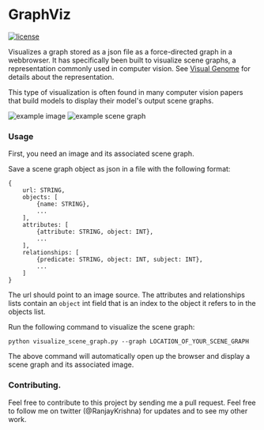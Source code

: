 # GraphViz
[![license](https://img.shields.io/github/license/mashape/apistatus.svg?maxAge=2592000)](https://github.com/ranjaykrishna/GraphViz/blob/master/LICENSE)

Visualizes a graph stored as a json file as a force-directed graph in a webbrowser. It has specifically been built to visualize scene graphs, a representation commonly used in computer vision. See [Visual Genome](https://visualgenome.org) for details about the representation.

This type of visualization is often found in many computer vision papers that build models to display their model's output scene graphs.


![example image](https://cs.stanford.edu/people/rak248/VG_100K_2/1.jpg) ![example scene graph](https://github.com/ranjaykrishna/GraphViz/blob/master/example_scene_graph.png)


### Usage
First, you need an image and its associated scene graph.

Save a scene graph object as json in a file with the following format:
```
{
    url: STRING,
    objects: [
        {name: STRING},
        ...
    ],
    attributes: [
        {attribute: STRING, object: INT},
        ...
    ],
    relationships: [
        {predicate: STRING, object: INT, subject: INT},
        ...
    ]
}
```
The url should point to an image source. The attributes and relationships lists contain an `object` int field that is an index to the object it refers to in the objects list.

Run the following command to visualize the scene graph:
```
python visualize_scene_graph.py --graph LOCATION_OF_YOUR_SCENE_GRAPH
```
The above command will automatically open up the browser and display a scene graph and its associated image.

### Contributing.
Feel free to contribute to this project by sending me a pull request. Feel free to follow me on twitter (@RanjayKrishna) for updates and to see my other work.
